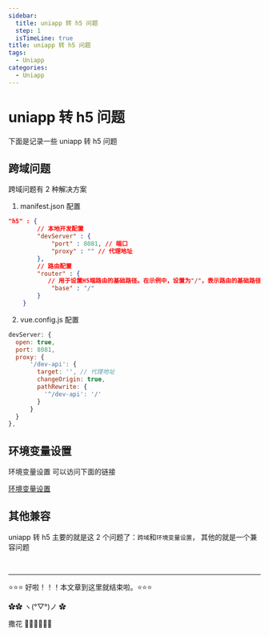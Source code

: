 ```yaml
---
sidebar:
  title: uniapp 转 h5 问题
  step: 1
  isTimeLine: true
title: uniapp 转 h5 问题
tags:
  - Uniapp
categories:
  - Uniapp
---
```


# uniapp 转 h5 问题

下面是记录一些 uniapp 转 h5 问题

## 跨域问题

跨域问题有 2 种解决方案

1. manifest.json 配置

```json
"h5" : {
        // 本地开发配置
        "devServer" : {
            "port" : 8081, // 端口
            "proxy" : "" // 代理地址
        },
        // 路由配置
        "router" : {
           // 用于设置H5端路由的基础路径。在示例中，设置为"/"，表示路由的基础路径为根路径。
            "base" : "/"
        }
    }
```

2. vue.config.js 配置

```js
devServer: {
  open: true,
  port: 8081,
  proxy: {
      '/dev-api': {
        target: '', // 代理地址
        changeOrigin: true,
        pathRewrite: {
          '^/dev-api': '/'
        }
      }
  }
},
```

## 环境变量设置

环境变量设置 可以访问下面的链接

[环境变量设置](https://icodehub.top/uniapp/uniapp%E7%8E%AF%E5%A2%83%E5%8F%98%E9%87%8F%E8%AE%BE%E7%BD%AE.html)

## 其他兼容

uniapp 转 h5 主要的就是这 2 个问题了：`跨域`和`环境变量设置`， 其他的就是一个兼容问题

<br/>
<hr />

⭐️⭐️⭐️ 好啦！！！本文章到这里就结束啦。⭐️⭐️⭐️

✿✿ ヽ(°▽°)ノ ✿

撒花 🌸🌸🌸🌸🌸🌸

